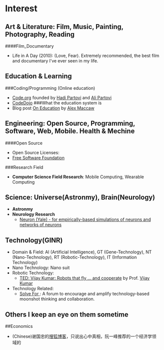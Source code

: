 Interest
========

Art & Literature: Film, Music, Painting, Photography, Reading
----------------------------------------------------------------
####Film\_Documentary
* Life in A Day (2010): (Love, Fear). Extremely recommended, the best film and documentary I've ever seen in my life.

Education & Learning
--------------------
###Coding/Programming (Online education)
* [Code.org](http://code.org) founded by [Hadi Partovi](http://crunchbase.com/person/hadi-partovi) and [Ali Partovi](http://crunchbase.com/person/ali-partovi)
* [CodeDojo](http://www.codedojo.com)
###What the education system is 
* Blog post [On Education](http://alexmaccaw.com/posts/on_education) by [Alex Maccaw](http://alexmaccaw.com)

Engineering: Open Source, Programming, Software, Web, Mobile. Health & Mechine
---------------------------------------------------------------------------------
####Open Source
* Open Source Licenses:
* [Free Software Foundation](http://www.fsf.org/)

###Research Field
* __Computer Science Field Research__: Mobile Computing, Wearable Computing

Science: Universe(Astronmy), Brain(Neurology) 
----------------------------------------------
* __Astronmy__
* __Neurology Research__
  * [Neuron (Yale) - for empirically-based simulations of neurons and networks of neurons](http://www.neuron.yale.edu/neuron/)

Technology(GINR)
----------------
* Domain & Field: AI (Artificial Intelligence), GT (Gene-Technology), NT (Nano-Technology), RT (Robotic-Technology), IT (Information Technology)
* Nano Technology: Nano suit
* Robotic Technology: 
  * [TED: Vijay Kumar: Robots that fly ... and cooperate](http://www.ted.com/talks/lang/en/vijay_kumar_robots_that_fly_and_cooperate.html) by Prof. [Vijay Kumar](http://www.seas.upenn.edu/~kumar)
* Technology Related:
  * [Solve For <X>](https://www.solveforx.com/): A forum to encourage and amplify technology-based moonshot thinking and collaboration.

Others I keep an eye on them sometime
-------------------------------------
##Economics
* (Chinese)谢国忠的[搜狐博客](http://xieguozhong.blog.sohu.com/entry)，只说出心中真相，阮一峰推荐的一个经济学领域的
